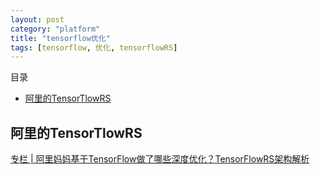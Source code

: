 ```yaml
---
layout: post
category: "platform"
title: "tensorflow优化"
tags: [tensorflow, 优化, tensorflowRS]
---
```


目录

<!-- TOC -->

- [阿里的TensorTlowRS](#阿里的tensortlowrs)

<!-- /TOC -->

## 阿里的TensorTlowRS

[专栏 \| 阿里妈妈基于TensorFlow做了哪些深度优化？TensorFlowRS架构解析](https://mp.weixin.qq.com/s?__biz=MzA3MzI4MjgzMw==&mid=2650741534&idx=4&sn=605076cdf0f45812c8f0fafd5e4e01b5&chksm=871adf60b06d5676852cb30c2c5cad45d5b74fc072dcad6e9f28c86245fa97426c9a47b676a8&mpshare=1&scene=1&srcid=0429va5QwRaha7z2IE3w6B7l&pass_ticket=INCrGaryVZRn7Xp0qFQ7uod1VN14o8mkpvq1bswtroEgKQavvDm7mmg4E7yTOH6d#rd)

